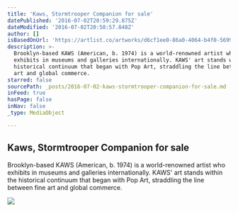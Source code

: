 ```yaml
---
title: 'Kaws, Stormtrooper Companion for sale'
datePublished: '2016-07-02T20:59:29.875Z'
dateModified: '2016-07-02T20:58:57.848Z'
author: []
isBasedOnUrl: 'https://artlist.co/artworks/d6cf1ee0-86a0-4064-b4f0-56996fcb31b8'
description: >-
  Brooklyn-based KAWS (American, b. 1974) is a world-renowned artist who
  exhibits in museums and galleries internationally. KAWS' art stands within the
  historical continuum that began with Pop Art, straddling the line between fine
  art and global commerce.
starred: false
sourcePath: _posts/2016-07-02-kaws-stormtrooper-companion-for-sale.md
inFeed: true
hasPage: false
inNav: false
_type: MediaObject

---
```

<article style=""><h1>Kaws, Stormtrooper Companion for sale</h1><p>Brooklyn-based KAWS (American, b. 1974) is a world-renowned artist who exhibits in museums and galleries internationally. KAWS' art stands within the historical continuum that began with Pop Art, straddling the line between fine art and global commerce.</p><img src="https://www.filepicker.io/api/file/zjLR2ifETBaCPnbyfSQa" /></article>